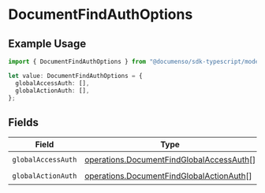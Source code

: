 # DocumentFindAuthOptions

## Example Usage

```typescript
import { DocumentFindAuthOptions } from "@documenso/sdk-typescript/models/operations";

let value: DocumentFindAuthOptions = {
  globalAccessAuth: [],
  globalActionAuth: [],
};
```

## Fields

| Field                                                                                                | Type                                                                                                 | Required                                                                                             | Description                                                                                          |
| ---------------------------------------------------------------------------------------------------- | ---------------------------------------------------------------------------------------------------- | ---------------------------------------------------------------------------------------------------- | ---------------------------------------------------------------------------------------------------- |
| `globalAccessAuth`                                                                                   | [operations.DocumentFindGlobalAccessAuth](../../models/operations/documentfindglobalaccessauth.md)[] | :heavy_check_mark:                                                                                   | N/A                                                                                                  |
| `globalActionAuth`                                                                                   | [operations.DocumentFindGlobalActionAuth](../../models/operations/documentfindglobalactionauth.md)[] | :heavy_check_mark:                                                                                   | N/A                                                                                                  |